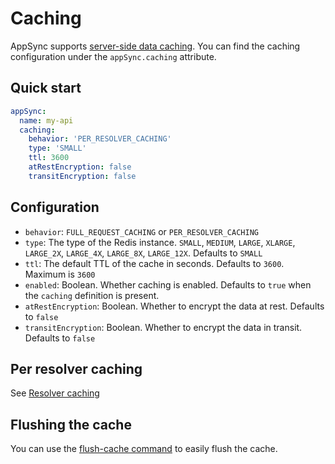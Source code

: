 # Caching

AppSync supports [server-side data caching](https://docs.aws.amazon.com/appsync/latest/devguide/enabling-caching.html). You can find the caching configuration under the `appSync.caching` attribute.

## Quick start

```yaml
appSync:
  name: my-api
  caching:
    behavior: 'PER_RESOLVER_CACHING'
    type: 'SMALL'
    ttl: 3600
    atRestEncryption: false
    transitEncryption: false
```

## Configuration

- `behavior`: `FULL_REQUEST_CACHING` or `PER_RESOLVER_CACHING`
- `type`: The type of the Redis instance. `SMALL`, `MEDIUM`, `LARGE`, `XLARGE`, `LARGE_2X`, `LARGE_4X`, `LARGE_8X`, `LARGE_12X`. Defaults to `SMALL`
- `ttl`: The default TTL of the cache in seconds. Defaults to `3600`. Maximum is `3600`
- `enabled`: Boolean. Whether caching is enabled. Defaults to `true` when the `caching` definition is present.
- `atRestEncryption`: Boolean. Whether to encrypt the data at rest. Defaults to `false`
- `transitEncryption`: Boolean. Whether to encrypt the data in transit. Defaults to `false`

## Per resolver caching

See [Resolver caching](resolvers.md#caching)

## Flushing the cache

You can use the [flush-cache command](commands.md#flush-cache) to easily flush the cache.

